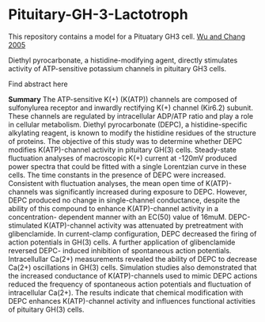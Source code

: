 # Pituitary-GH-3-Lactotroph
This repository contains a model for a Pituatary GH3 cell. [Wu and Chang 2005](https://senselab.med.yale.edu/ModelDB/ShowModel?model=62272&file=/GH3_Katp/readme.html#tabs-1)

Diethyl pyrocarbonate, a histidine-modifying agent, directly stimulates activity of ATP-sensitive potassium channels in pituitary GH3 cells.

Find abstract here 

**Summary**
The ATP-sensitive K(+) (K(ATP)) channels are composed of
sulfonylurea receptor and inwardly rectifying K(+) channel 
(Kir6.2) subunit. These channels are regulated by intracellular
ADP/ATP ratio and play a role in cellular metabolism. Diethyl 
pyrocarbonate (DEPC), a histidine-specific alkylating reagent, is
known to modify the histidine residues of the structure of 
proteins. The objective of this study was to determine whether 
DEPC modifies K(ATP)-channel activity in pituitary GH(3) cells. 
Steady-state fluctuation analyses of macroscopic K(+) current at 
-120mV produced power spectra that could be fitted with a single 
Lorentzian curve in these cells. The time constants in the 
presence of DEPC were increased. Consistent with fluctuation 
analyses, the mean open time of K(ATP)-channels was significantly
increased during exposure to DEPC. However, DEPC produced no
change in single-channel conductance, despite the ability of this
compound to enhance K(ATP)-channel activity in a concentration-
dependent manner with an EC(50) value of 16muM. DEPC-stimulated 
K(ATP)-channel activity was attenuated by pretreatment with 
glibenclamide. In current-clamp configuration, DEPC decreased the
firing of action potentials in GH(3) cells. A further application
of glibenclamide reversed DEPC- induced inhibition of spontaneous
action potentials. Intracellullar Ca(2+) measurements revealed 
the ability of DEPC to decrease Ca(2+) oscillations in GH(3) 
cells. Simulation studies also demonstrated that the increased 
conductance of K(ATP)-channels used to mimic DEPC actions reduced
the frequency of spontaneous action potentials and fluctuation of
intracellular Ca(2+). The results indicate that chemical 
modification with DEPC enhances K(ATP)-channel activity and 
influences functional activities of pituitary GH(3) cells.
